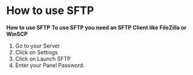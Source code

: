 # How to use SFTP

**How to use SFTP** **To use SFTP you need an SFTP Client like FileZilla or WinSCP**

1. Go to your Server
1. Click on Settings
1. Click on Launch SFTP
1. Enter your Panel Password.
